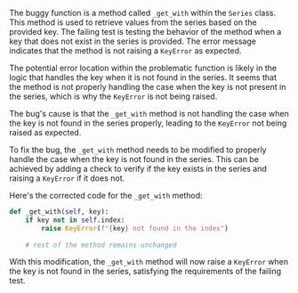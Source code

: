 The buggy function is a method called `_get_with` within the `Series` class. This method is used to retrieve values from the series based on the provided key. The failing test is testing the behavior of the method when a key that does not exist in the series is provided. The error message indicates that the method is not raising a `KeyError` as expected.

The potential error location within the problematic function is likely in the logic that handles the key when it is not found in the series. It seems that the method is not properly handling the case when the key is not present in the series, which is why the `KeyError` is not being raised.

The bug's cause is that the `_get_with` method is not handling the case when the key is not found in the series properly, leading to the `KeyError` not being raised as expected.

To fix the bug, the `_get_with` method needs to be modified to properly handle the case when the key is not found in the series. This can be achieved by adding a check to verify if the key exists in the series and raising a `KeyError` if it does not.

Here's the corrected code for the `_get_with` method:

```python
def _get_with(self, key):
    if key not in self.index:
        raise KeyError(f"{key} not found in the index")
    
    # rest of the method remains unchanged
```

With this modification, the `_get_with` method will now raise a `KeyError` when the key is not found in the series, satisfying the requirements of the failing test.